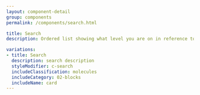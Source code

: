 ```yaml
---
layout: component-detail
group: components
permalink: /components/search.html

title: Search
description: Ordered list showing what level you are on in reference to the site

variations:
- title: Search
  description: search description
  styleModifier: c-search
  includeClassification: molecules
  includeCategory: 02-blocks
  includeName: card
---
```


